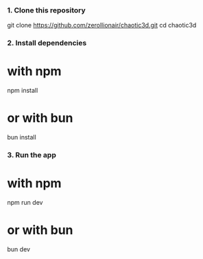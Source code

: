 ### 1. Clone this repository
git clone https://github.com/zerollionair/chaotic3d.git
cd chaotic3d

### 2. Install dependencies
# with npm
npm install

# or with bun
bun install

### 3. Run the app
# with npm
npm run dev

# or with bun
bun dev
